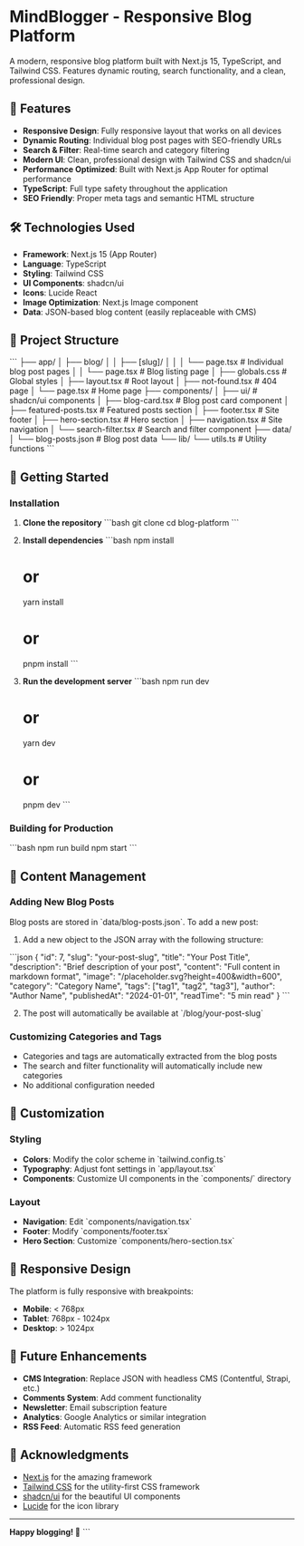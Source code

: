 # MindBlogger - Responsive Blog Platform

A modern, responsive blog platform built with Next.js 15, TypeScript, and Tailwind CSS. Features dynamic routing, search functionality, and a clean, professional design.

## 🚀 Features

- **Responsive Design**: Fully responsive layout that works on all devices
- **Dynamic Routing**: Individual blog post pages with SEO-friendly URLs
- **Search & Filter**: Real-time search and category filtering
- **Modern UI**: Clean, professional design with Tailwind CSS and shadcn/ui
- **Performance Optimized**: Built with Next.js App Router for optimal performance
- **TypeScript**: Full type safety throughout the application
- **SEO Friendly**: Proper meta tags and semantic HTML structure

## 🛠️ Technologies Used

- **Framework**: Next.js 15 (App Router)
- **Language**: TypeScript
- **Styling**: Tailwind CSS
- **UI Components**: shadcn/ui
- **Icons**: Lucide React
- **Image Optimization**: Next.js Image component
- **Data**: JSON-based blog content (easily replaceable with CMS)

## 📁 Project Structure

\`\`\`
├── app/
│   ├── blog/
│   │   ├── [slug]/
│   │   │   └── page.tsx          # Individual blog post pages
│   │   └── page.tsx              # Blog listing page
│   ├── globals.css               # Global styles
│   ├── layout.tsx                # Root layout
│   ├── not-found.tsx             # 404 page
│   └── page.tsx                  # Home page
├── components/
│   ├── ui/                       # shadcn/ui components
│   ├── blog-card.tsx             # Blog post card component
│   ├── featured-posts.tsx        # Featured posts section
│   ├── footer.tsx                # Site footer
│   ├── hero-section.tsx          # Hero section
│   ├── navigation.tsx            # Site navigation
│   └── search-filter.tsx         # Search and filter component
├── data/
│   └── blog-posts.json           # Blog post data
└── lib/
    └── utils.ts                  # Utility functions
\`\`\`

## 🚀 Getting Started

### Installation

1. **Clone the repository**
   \`\`\`bash
   git clone <repository-url>
   cd blog-platform
   \`\`\`

2. **Install dependencies**
   \`\`\`bash
   npm install
   # or
   yarn install
   # or
   pnpm install
   \`\`\`

3. **Run the development server**
   \`\`\`bash
   npm run dev
   # or
   yarn dev
   # or
   pnpm dev
   \`\`\`


### Building for Production

\`\`\`bash
npm run build
npm start
\`\`\`

## 📝 Content Management

### Adding New Blog Posts

Blog posts are stored in \`data/blog-posts.json\`. To add a new post:

1. Add a new object to the JSON array with the following structure:

\`\`\`json
{
  "id": 7,
  "slug": "your-post-slug",
  "title": "Your Post Title",
  "description": "Brief description of your post",
  "content": "Full content in markdown format",
  "image": "/placeholder.svg?height=400&width=600",
  "category": "Category Name",
  "tags": ["tag1", "tag2", "tag3"],
  "author": "Author Name",
  "publishedAt": "2024-01-01",
  "readTime": "5 min read"
}
\`\`\`

2. The post will automatically be available at \`/blog/your-post-slug\`

### Customizing Categories and Tags

- Categories and tags are automatically extracted from the blog posts
- The search and filter functionality will automatically include new categories
- No additional configuration needed

## 🎨 Customization

### Styling

- **Colors**: Modify the color scheme in \`tailwind.config.ts\`
- **Typography**: Adjust font settings in \`app/layout.tsx\`
- **Components**: Customize UI components in the \`components/\` directory

### Layout

- **Navigation**: Edit \`components/navigation.tsx\`
- **Footer**: Modify \`components/footer.tsx\`
- **Hero Section**: Customize \`components/hero-section.tsx\`

## 📱 Responsive Design

The platform is fully responsive with breakpoints:
- **Mobile**: < 768px
- **Tablet**: 768px - 1024px  
- **Desktop**: > 1024px


## 🔮 Future Enhancements

- **CMS Integration**: Replace JSON with headless CMS (Contentful, Strapi, etc.)
- **Comments System**: Add comment functionality
- **Newsletter**: Email subscription feature
- **Analytics**: Google Analytics or similar integration
- **RSS Feed**: Automatic RSS feed generation

## 🙏 Acknowledgments

- [Next.js](https://nextjs.org/) for the amazing framework
- [Tailwind CSS](https://tailwindcss.com/) for the utility-first CSS framework
- [shadcn/ui](https://ui.shadcn.com/) for the beautiful UI components
- [Lucide](https://lucide.dev/) for the icon library

---

**Happy blogging! 🎉**
\`\`\`
